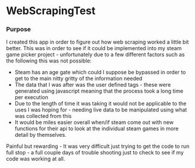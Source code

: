 # WebScrapingTest

### Purpose
I created this app in order to figure out how web scraping worked a little bit better. 
This was in order to see if it could be implemented into my steam game picker project - unfortunately due to a few different factors such as the following this was not possible:
- Steam has an age gate which could I suppose be bypassed in order to get to the main nitty gritty of the information needed
- The data that I was after was the user defined tags - these were generated using javascript meaning that the process took a long time per execution
- Due to the length of time it was taking it would not be applicable to the uses I was hoping for - needing live data to be manipulated using what was collected from this
- It would be miles easier overall when/if steam come out with new functions for their api to look at the individual steam games in more detail by themselves.


Painful but rewarding - It was very difficult just trying to get the code to run full stop - a full couple days of trouble shooting just to check to see if my code was working at all.
